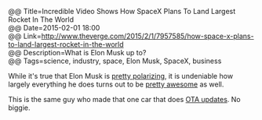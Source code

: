 @@ Title=Incredible Video Shows How SpaceX Plans To Land Largest Rocket In The World  
@@ Date=2015-02-01 18:00  
@@ Link=http://www.theverge.com/2015/2/1/7957585/how-space-x-plans-to-land-largest-rocket-in-the-world  
@@ Description=What is Elon Musk up to?  
@@ Tags=science, industry, space, Elon Musk, SpaceX, business  

While it's true that Elon Musk is [pretty polarizing](http://techcrunch.com/2013/03/09/elon-musk-nyt-rebuttal-sxsw/), it is undeniable how largely everything he does turns out to be [pretty awesome](http://www.autoblog.com/2015/01/27/tesla-model-s-p85d-reaction-video-swearing/) as well.

This is the same guy who made that one car that does [OTA updates](http://www.theverge.com/2015/1/29/7947533/tesla-will-make-the-absurdly-fast-p85d-even-faster-with-a-software-update). No biggie.